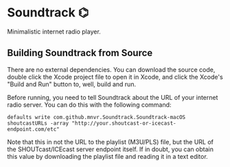 # Soundtrack ⌬

Minimalistic internet radio player.

## Building Soundtrack from Source

There are no external dependencies. You can download the source code,
double click the Xcode project file to open it in Xcode, and click the
Xcode's "Build and Run" button to, well, build and run.

Before running, you need to tell Soundtrack about the URL of your
internet radio server.  You can do this with the following command:

    defaults write com.github.mnvr.Soundtrack.Soundtrack-macOS shoutcastURLs -array "http://your.shoutcast-or-icecast-endpoint.com/etc"

Note that this in not the URL to the playlist (M3U/PLS) file, but the
URL of the SHOUTcast/ICEcast server endpoint itself.  If in doubt, you
can obtain this value by downloading the playlist file and reading it
in a text editor.

